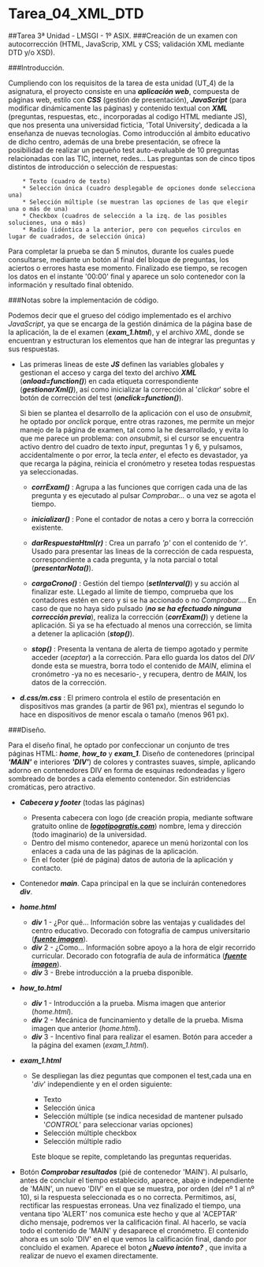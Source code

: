 # Tarea_04_XML_DTD
##Tarea 3ª Unidad - LMSGI - 1º ASIX.
###Creación de un examen con autocorrección (HTML, JavaScrip, XML y CSS; validación XML mediante DTD y/o XSD).

###Introducción.

  Cumpliendo con los requisitos de la tarea de esta unidad (UT_4) de la asignatura, el proyecto 
consiste en una **_aplicación web_**, compuesta de páginas web, estilo con **_CSS_** (gestión de presentación), **_JavaScript_**
(para modificar dinámicamente las páginas) y contenido textual con **_XML_** (preguntas, respuestas, etc., incorporadas 
al codigo HTML mediante JS), que nos presenta una universidad ficticia, 'Total University', dedicada a la
enseñanza de nuevas tecnologías.
  Como introducción al ámbito educativo de dicho centro, además de una brebe presentación, se ofrece la posibilidad de 
realizar un pequeño test auto-evaluable de 10 preguntas relacionadas con las TIC, internet, redes...
  Las preguntas son de cinco tipos distintos de introducción o selección de respuestas:
  
        * Texto (cuadro de texto)
        * Selección única (cuadro desplegable de opciones donde selecciona una)
        * Selección múltiple (se muestran las opciones de las que elegir una o más de una)
        * Checkbox (cuadros de selección a la izq. de las posibles soluciones, una o más)
        * Radio (idéntica a la anterior, pero con pequeños circulos en lugar de cuadrados, de selección única)
    
  Para completar la prueba se dan 5 minutos, durante los cuales puede consultarse, mediante un botón al final 
del bloque de preguntas, los aciertos o errores hasta ese momento.
  Finalizado ese tiempo, se recogen los datos en el instante '00:00' final y aparece un solo contenedor con la 
información y resultado final obtenido.

###Notas sobre la implementación de código.

Podemos decir que el grueso del código implementado es el archivo _JavaScript_, ya que se encarga de la gestión dinámica 
de la página base de la aplicación, la de el examen (**_exam_1.html_**), y el archivo _XML_, donde se encuentran y estructuran
los elementos que han de integrar las preguntas y sus respuestas.

  * Las primeras lineas de este **_JS_** definen las variables globales y gestionan el acceso y carga del texto del archivo 
      **_XML_** (**_onload=function()_**) en cada etiqueta correspondiente (**_gestionarXml()_**), así como inicializar la 
      corrección al '_clickar_' sobre el botón de corrección del test (**_onclick=function()_**).

    Si bien se plantea el desarrollo de la aplicación con el uso de _onsubmit_, he optado por _onclick_ porque, entre otras 
    razones, me permite un mejor manejo de la página de examen, tal como la he desarrollado, y evita lo que me parece un problema: 
    con _onsubmit_, si el cursor se encuentra activo dentro del cuadro de texto _input_, preguntas 1 y 6, y pulsamos, 
    accidentalmente o por error, la tecla _enter_, el efecto es devastador, ya que recarga la página, reinicia el cronómetro y 
    resetea todas respuestas ya seleccionadas.

    * **_corrExam()_** : Agrupa a las funciones que corrigen cada una de las pregunta y es ejecutado al pulsar _Comprobar..._ o
      una vez se agota el tiempo.
      
    * **_inicializar()_** : Pone el contador de notas a cero y borra la corrección existente.

    * **_darRespuestaHtml(r)_** : Crea un parrafo _'p'_ con el contenido de _'r'_. Usado para presentar las lineas de la 
      corrección de cada respuesta, correspondiente a cada pregunta, y la nota parcial o total (**_presentarNota()_**).
    
    * **_cargaCrono()_** : Gestión del tiempo (**_setInterval()_**) y su acción al finalizar este. LLegado al límite de
      tiempo, comprueba que los contadores estén en cero y si se ha accionado o no _Comprobar..._. En caso de que no haya sido
      pulsado (**_no se ha efectuado ninguna corrección previa_**), realiza la corrección (**_corrExam()_**) y detiene la 
      aplicación. Si ya se ha efectuado al menos una corrección, se limita a detener la aplicación (**_stop()_**).
      
    * **_stop()_** : Presenta la ventana de alerta de tiempo agotado y permite acceder (_aceptar_) a la corrección. Para ello
      guarda los datos del _DIV_ donde esta se muestra, borra todo el contenido de _MAIN_, elimina el cronómetro -ya no es
      necesario-, y recupera, dentro de _MAIN_, los datos de la corrección.

  * **_d.css/m.css_** : El primero controla el estilo de presentación en dispositivos mas grandes (a partir de 961 px), mientras 
      el segundo lo hace en dispositivos de menor escala o tamaño (menos 961 px).
      
###Diseño.

  Para el diseño final, he optado por confeccionar un conjunto de tres páginas HTML:  **_home_**, **_how_to_** y **_exam_1_**. 
Diseño de contenedores (principal **_'MAIN'_** e interiores **_'DIV'_**) de colores y contrastes suaves, simple, aplicando 
adorno en contenedores DIV en forma de esquinas redondeadas y ligero sombreado de bordes a cada elemento contenedor. 
Sin estridencias cromáticas, pero atractivo.

  * **_Cabecera y footer_** (todas las páginas)
    * Presenta cabecera con logo (de creación propia, mediante software gratuito online de **_[logotipogratis.com](http://logotipogratis.com/)_**) 
      nombre, lema y dirección (todo imaginario) de la universidad.
    * Dentro del mismo contenedor, aparece un menú horizontal con los enlaces a cada una de las páginas de la aplicación.
    * En el footer (pié de página) datos de autoria de la aplicación y contacto.

  * Contenedor **_main_**. Capa principal en la que se incluirán contenedores **_div_**.

  * **_home.html_**    
      * **_div_** 1 - ¿Por qué... Información sobre las ventajas y cualidades del centro educativo. Decorado con fotografía de 
      campus universitario (**_[fuente imagen](http://micuadernodeinformaticanathy.blogspot.com.es)_**).
      * **_div_** 2 - ¿Como... Información sobre apoyo a la hora de elgir recorrido curricular.  Decorado con fotografía de 
      aula de informática (**_[fuente imagen](http://micuadernodeinformaticanathy.blogspot.com.es)_**).
      * **_div_** 3 - Brebe introducción a la prueba disponible.
  
  * **_how_to.html_**
     * **_div_** 1 - Introducción a la prueba. Misma imagen que anterior (_home.html_).
     * **_div_** 2 - Mecánica de funcinamiento y detalle de la prueba. Misma imagen que anterior (_home.html_).
     * **_div_** 3 - Incentivo final para realizar el esamen. Botón para acceder a la página del examen (_exam_1.html_).
     
  * **_exam_1.html_**
    * Se despliegan las diez peguntas que componen el test,cada una en '_div_' independiente y en el orden siguiente:
      * Texto
      * Selección única
      * Selección múltiple (se indica necesidad de mantener pulsado '_CONTROL_' para seleccionar varias opciones)
      * Selección múltiple checkbox
      * Selección múltiple radio
      
      Este bloque se repite, completando las preguntas requeridas.
      
   * Botón **_Comprobar resultados_** (pié de contenedor 'MAIN'). Al pulsarlo, antes de concluir el tiempo establecido,
   aparece, abajo e independiente de 'MAIN', un nuevo 'DIV' en el que se muestra, por orden (del nº 1 al nº 10), si la respuesta 
   seleccionada es o no correcta. Permitimos, así, rectificar las respuestas erroneas. Una vez finalizado el tiempo, una 
   ventana tipo 'ALERT' nos comunica este hecho y que al 'ACEPTAR' dicho mensaje, podremos ver la calificación final.
     Al hacerlo, se vacía todo el contenido de 'MAIN' y desaparece el cronómetro.
     El contenido ahora es un solo 'DIV' en el que vemos la calificación final, dando por concluido el examen.
     Aparece el boton **_¿Nuevo intento?_** , que invita a realizar de nuevo el examen directamente.
